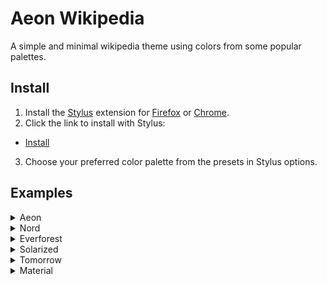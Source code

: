 # Aeon Wikipedia

A simple and minimal wikipedia theme using colors from some popular palettes.

## Install
1. Install the [Stylus](https://github.com/openstyles/stylus) extension for [Firefox](https://addons.mozilla.org/en-US/firefox/addon/styl-us/) or [Chrome](https://chrome.google.com/webstore/detail/stylus/clngdbkpkpeebahjckkjfobafhncgmne?hl=en).
2. Click the link to install with Stylus:
- [Install](https://github.com/aeon-tia/aeon-wikipedia-theme/raw/main/src/aeon-wikipedia.user.css)
3. Choose your preferred color palette from the presets in Stylus options.


## Examples

<details>
  <summary>Aeon</summary>
  
  Evergreen Forest          |  Overcast Sky
  |-------------------------|-------------------------|
  ![image](https://user-images.githubusercontent.com/33649177/227742311-01c3b140-bb99-4a89-a129-6b12c2e8211a.png) | ![image](https://user-images.githubusercontent.com/33649177/227742330-3f9987df-fe04-4b10-b979-55143296ea5e.png)
</details>

<details>
  <summary>Nord</summary>
  
  Polar Night               |  Snow Storm
  |-------------------------|-------------------------|
  ![image](https://user-images.githubusercontent.com/33649177/216521881-d6ba6ad8-73d8-4d19-9595-3cb54a8f148e.png) | ![image](https://user-images.githubusercontent.com/33649177/216521951-fea68ca6-4988-48b5-b5ef-8f2d437a619b.png)
</details>

<details>
  <summary>Everforest</summary>
  
  Dark                      |  Light
  |-------------------------|-------------------------|
  ![image](https://user-images.githubusercontent.com/33649177/216522701-1ca9ef96-0b33-4d0e-a7e4-bd577babb97c.png) | ![image](https://user-images.githubusercontent.com/33649177/216522793-f0ca91f4-e10e-42de-963f-29ed242d6e14.png)
</details>

<details>
  <summary>Solarized</summary>
  
  Dark                      |  Light
  |-------------------------|-------------------------|
  ![image](https://user-images.githubusercontent.com/33649177/217442928-de0fc759-80d4-4ae9-ba27-2b958aa6a913.png) | ![image](https://user-images.githubusercontent.com/33649177/217442976-917a8233-888f-4a9b-a8d8-801b8daa862d.png)

</details>

<details>
  <summary>Tomorrow</summary>
  
  Tomorrow Night            |  Tomorrow
  |-------------------------|-------------------------|
  ![image](https://user-images.githubusercontent.com/33649177/218014778-6f0bda5a-ceb5-46a4-9e69-46348f2f1a25.png) | ![image](https://user-images.githubusercontent.com/33649177/218014870-bdaeac74-724e-453b-ac64-c0fbdee08ea3.png)

</details>

<details>
  <summary>Material</summary>
  
  Dark                      |  Light
  |-------------------------|-------------------------|
  ![image](https://user-images.githubusercontent.com/33649177/216537514-40e65855-3a9f-464b-becb-a05d945250d4.png) | ![image](https://user-images.githubusercontent.com/33649177/216537553-cd91cc0a-5c9f-4721-b16b-9720d1f89abb.png)

</details>
